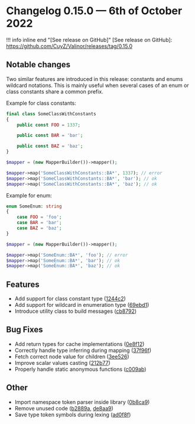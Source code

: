 # Changelog 0.15.0 — 6th of October 2022

!!! info inline end "[See release on GitHub]"
    [See release on GitHub]: https://github.com/CuyZ/Valinor/releases/tag/0.15.0

## Notable changes

Two similar features are introduced in this release: constants and enums 
wildcard notations. This is mainly useful when several cases of an enum or class
constants share a common prefix.

Example for class constants:

```php
final class SomeClassWithConstants
{
    public const FOO = 1337;

    public const BAR = 'bar';

    public const BAZ = 'baz';
}

$mapper = (new MapperBuilder())->mapper();

$mapper->map('SomeClassWithConstants::BA*', 1337); // error
$mapper->map('SomeClassWithConstants::BA*', 'bar'); // ok
$mapper->map('SomeClassWithConstants::BA*', 'baz'); // ok
```

Example for enum:

```php
enum SomeEnum: string
{
    case FOO = 'foo';
    case BAR = 'bar';
    case BAZ = 'baz';
}

$mapper = (new MapperBuilder())->mapper();

$mapper->map('SomeEnum::BA*', 'foo'); // error
$mapper->map('SomeEnum::BA*', 'bar'); // ok
$mapper->map('SomeEnum::BA*', 'baz'); // ok
```

## Features

* Add support for class constant type ([1244c2](https://github.com/CuyZ/Valinor/commit/1244c2d68f3478560241e89f74f28b36d6fc2888))
* Add support for wildcard in enumeration type ([69ebd1](https://github.com/CuyZ/Valinor/commit/69ebd19ee84cc56cc8c986f1b5aff299e8d62b5c))
* Introduce utility class to build messages ([cb8792](https://github.com/CuyZ/Valinor/commit/cb87925aac45ca1babea3f34b6cd6e24c9172905))

## Bug Fixes

* Add return types for cache implementations ([0e8f12](https://github.com/CuyZ/Valinor/commit/0e8f12e5f7ffd2193c8ab772dd98d5e1cc858b59))
* Correctly handle type inferring during mapping ([37f96f](https://github.com/CuyZ/Valinor/commit/37f96f101d95e843f6a83d7e29c84b945938a691))
* Fetch correct node value for children ([3ee526](https://github.com/CuyZ/Valinor/commit/3ee526cb27816910f5bf27380021fa1399206335))
* Improve scalar values casting ([212b77](https://github.com/CuyZ/Valinor/commit/212b77fd13c7ead3ba7c0aca165ea3af235b1fa9))
* Properly handle static anonymous functions ([c009ab](https://github.com/CuyZ/Valinor/commit/c009ab98cc327c80e6589c22ee0b3c06b56849de))

## Other

* Import namespace token parser inside library ([0b8ca9](https://github.com/CuyZ/Valinor/commit/0b8ca98a2c9051213f3a59be513f16199288d45f))
* Remove unused code ([b2889a](https://github.com/CuyZ/Valinor/commit/b2889a3ba022410a1929c969acae8e581f670535), [de8aa9](https://github.com/CuyZ/Valinor/commit/de8aa9f4402c7e83a3575a6143eb26b45ea13461))
* Save type token symbols during lexing ([ad0f8f](https://github.com/CuyZ/Valinor/commit/ad0f8fee17773ec226bc4b1eb12370bfcd437187))
